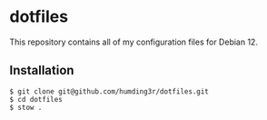 # dotfiles

This repository contains all of my configuration files for Debian 12.

## Installation
```
$ git clone git@github.com/humding3r/dotfiles.git
$ cd dotfiles
$ stow .
```

